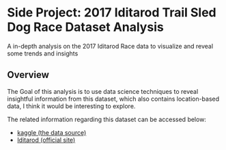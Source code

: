 # Side Project: 2017 Iditarod Trail Sled Dog Race Dataset Analysis
A in-depth analysis on the 2017 Iditarod Race data to visualize and reveal some trends and insights

## Overview
The Goal of this analysis is to use data science techniques to reveal insightful information from this dataset, which also contains location-based data, I think it would be interesting to explore.

The related information regarding this dataset can be accessed below:
* [kaggle (the data source)](https://www.kaggle.com/iditarod/iditarod-race)
* [Iditarod (official site)](http://iditarod.com/)

